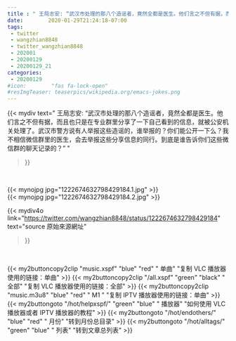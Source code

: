 ```yaml
---
title : " 王局志安: “武汉市处理的那八个造谣者，竟然全都是医生。他们言之不但有据，而且也只是在专业群里分享了一下自己看到的信息，就被公安机关处理了。武汉市警方说有人举报这些造谣的，谁举报的？你们能公开一下么？我不相信微信群里的医生，会去举报这些分享信息的同行。到底是谁告诉你们这些微信群的聊天记录的？”  "
date:        2020-01-29T21:24:18-07:00
tags:
 - twitter
 - wangzhian8848
 - twitter_wangzhian8848
 - 202001
 - 20200129
 - 20200129_21
categories:
 - 20200129
#icon:        "fas fa-lock-open"
#resImgTeaser: teaserpics/wikipedia.org/emacs-jokes.png
---
```


{{< mydiv text=" 王局志安: “武汉市处理的那八个造谣者，竟然全都是医生。他们言之不但有据，而且也只是在专业群里分享了一下自己看到的信息，就被公安机关处理了。武汉市警方说有人举报这些造谣的，谁举报的？你们能公开一下么？我不相信微信群里的医生，会去举报这些分享信息的同行。到底是谁告诉你们这些微信群的聊天记录的？”  "
>}}
<br>


 {{< mynojpg jpg="1222674632798429184.1.jpg" >}}<br>  {{< mynojpg jpg="1222674632798429184.2.jpg" >}}<br> 



{{< mydiv4o link="https://twitter.com/wangzhian8848/status/1222674632798429184"
text="source 原始來源網址"
>}}


<br>

{{< my2buttoncopy2clip "music.xspf"        "blue"   "red"    " 单曲"  "复制 VLC 播放器使用的链接：单曲" >}} {{< my2buttoncopy2clip "/all.xspf"         "green"  "black"  " 全部"  "复制 VLC 播放器使用的链接：全部" >}} {{< my2buttoncopy2clip "music.m3u8"        "blue"   "red"    " M1 "    "复制 IPTV 播放器使用的链接：单曲" >}} {{< my2buttongoto      "/hot/helpxspf/"    "green"  "blue"   " 播放器" "如何使用 VLC 播放器或者 IPTV 播放器的教程" >}} {{< my2buttongoto      "/hot/endothers/"   "blue"   "red"    " 月份"   "转到月份总目录" >}} {{< my2buttongoto      "/hot/alltags/"     "green"  "blue"   " 列表"   "转到文章总列表" >}} 
